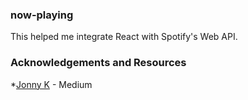 ### now-playing

This helped me integrate React with Spotify's Web API.

### Acknowledgements and Resources
*[Jonny K](https://medium.com/@jonnykalambay/now-playing-using-spotifys-awesome-api-with-react-7db8173a7b13) - Medium
